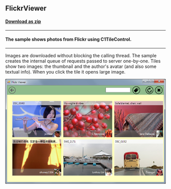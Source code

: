 ## FlickrViewer
#### [Download as zip](https://grapecity.github.io/DownGit/#/home?url=https://github.com/GrapeCity/ComponentOne-WinForms-Samples/tree/master/NetFramework\Tile\VB\FlickrViewer)
____
#### The sample shows photos from Flickr using C1TileControl.
____
Images are downloaded without blocking the calling thread.
The sample creates the internal queue of requests passed to server one-by-one. Tiles show two images: the thumbnail and the author's avatar (and also some textual info).
When you click the tile it opens large image.

![screenshot](screenshot.png)
